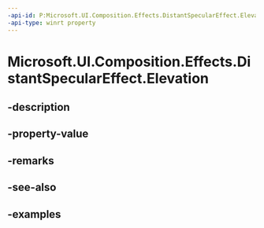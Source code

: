 ```yaml
---
-api-id: P:Microsoft.UI.Composition.Effects.DistantSpecularEffect.Elevation
-api-type: winrt property
---
```


<!-- Property syntax.
public float Elevation { get;  set; }
-->

# Microsoft.UI.Composition.Effects.DistantSpecularEffect.Elevation

## -description

## -property-value

## -remarks

## -see-also

## -examples


